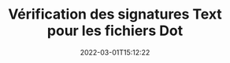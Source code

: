 ---
############################# Static ############################
layout: "auto-gen-signature"
date: 2022-03-01T15:12:22
draft: false
operation: Verify
signaturetype: Text
fileformat: Dot
productName: Java
lang: fr
productCode: java
otherformats: pdf doc docx docm dot dotm dotx odt ott rtf xls xlsx xlsm xlsb csv ods ots xltx xltm ppt pptx pps ppsx odp otp potx potm pptm ppsm
breadcrumb: Put Text signature on Dot for Java

############################# Head ############################
head_title: "Vérification des signatures Text pour les fichiers Dot via Java"
head_description: "Utilisez seulement quelques lignes de code Java pour vérifier les documents Dot et leurs signatures Text."

############################# Header ############################
title: "Vérification des signatures Text pour les fichiers Dot"
description: "L'API pour Java offre la possibilité de vérifier les signatures Text sur les documents Dot. La vérification des signatures électroniques dans vos documents Dot peut être effectuée rapidement et facilement."
bg_image: "https://cms.admin.containerize.com/templates/aspose/App_Themes/V3/images/bg/header1.png"
bg_overlay: false
button:
    enable: true

############################# SubMenu ############################
submenu:
    enable: true

    left:
        img_alt: "GroupDocs.Signature for Java"
        image: "https://cms.admin.containerize.com/templates/groupdocs/images/product-logos/90x90-noborder/groupdocs-signature-java.png"
        product: "GroupDocs.Signature"
        platform: "Java"



############################# About ############################
about:
    enable: true
    title: "Découvrez les nouvelles fonctionnalités de l'API GroupDocs.Signature for Java"
    content: |
        L'API [GroupDocs.Signature for Java](https://products.groupdocs.com/signature/java/) offre un large éventail de façons de traiter de nombreux formats de documents à l'aide de signatures électroniques. De nombreux types de signatures numériques tels que textes, images, certificats numériques, codes-barres, codes QR, tampons ou métadonnées sont pris en charge. Les clients peuvent ajouter, supprimer, modifier, valider ou rechercher des signatures numériques dans des fichiers PDF, des documents MS Word, des classeurs MS Excel, des présentations MS PowerPoint, des fichiers Adobe Photoshop et divers formats d'image. Un nombre étonnant de fonctionnalités et de paramètres supplémentaires sont disponibles.
    

############################# Steps ############################
steps:
    enable: true
    title_left: "Comment valider les signatures Text dans votre document Dot"
    content_left: |
        [GroupDocs.Signature for Java](https://products.groupdocs.com/signature/java/) inclut des fonctionnalités utiles telles que la vérification des signatures Text placées sur les documents Dot. Utilisez cette opportunité sans implémenter de code supplémentaire.
        
        * Tout d'abord, instanciez la classe Signature en fournissant comme paramètre de constructeur le chemin d'accès à un document censé être vérifié.
        * Deuxièmement, créez un nouvel objet VerifyOptions et configurez toutes les propriétés requises.
        * Enfin, appelez la méthode Verify de l'objet Signature en passant l'instance VerifyOptions.
        * Traiter ensuite les résultats de la vérification.

    title_right: "Configuration requise"
    content_right: |
        GroupDocs.Signature for Java sont pris en charge sur toutes les principales plates-formes et systèmes d'exploitation. Avant d'exécuter le code ci-dessous, assurez-vous que les prérequis suivants sont installés sur votre système.

        * Systèmes d'exploitation : Microsoft Windows, Linux, MacOS
        * Environnements de développement : NetBeans, Intellij IDEA, Eclipse, etc.
        * Java runtime: J2SE 6.0 and above
        * Téléchargez la dernière version de GroupDocs.Signature for Java depuis [Maven](https://repository.groupdocs.com/webapp/#/artifacts/browse/tree/General/repo/com/groupdocs/groupdocs-signature)
         
    code: |
        ```java    
                
        // Set up input Dot file
        String filePath = "input.dot";

        // Instantiate Signature for input file
        Signature signature = new Signature(filePath);

        //Provide verification options
        TextVerifyOptions options = new TextVerifyOptions();

        // Process all pages
        options.setAllPages(true);
        // specify text match type
        options.setMatchType(TextMatchType.Exact);
        // specify text pattern to search
        options.setText("Very important signature");
                            
        // Verify document signatures
        VerificationResult result = signature.verify(options);

        //process result
        if (result.isValid())
        {
            //..
        }

        ```

############################# Demos ############################
demos:
    enable: true
    title: "Signer avec Text signatures Démo en direct"
    content: |
       Ajoutez dès maintenant diverses signatures électroniques au fichier Dot en visitant le site Web [GroupDocs.Signature App](https://products.groupdocs.app/signature/family).          

############################# More Formats ############################
more_formats:
    enable: true
    title: "Vérifiez les autres signatures Text à l'aide de Java"
    content: |
        "Vérification des signatures électroniques apposées dans divers documents. Vérifiez la qualité des signatures dans les formats de fichiers populaires comme indiqué ci-dessous."
    format: 
       
       
back_to_top:
    enable: true
---